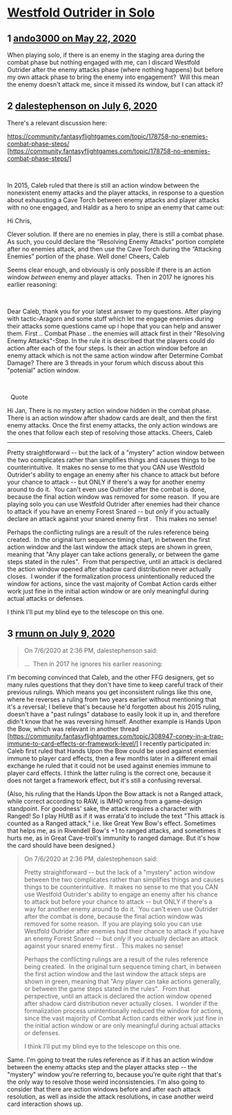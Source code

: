 # [Westfold Outrider in Solo](https://community.fantasyflightgames.com/topic/308589-westfold-outrider-in-solo/)

## 1 [ando3000 on May 22, 2020](https://community.fantasyflightgames.com/topic/308589-westfold-outrider-in-solo/?do=findComment&comment=3943046)

When playing solo, if there is an enemy in the staging area during the combat phase but nothing engaged with me, can I discard Westfold Outrider after the enemy attacks phase (where nothing happens) but before my own attack phase to bring the enemy into engagement?  Will this mean the enemy doesn't attack me, since it missed its window, but I can attack it?

## 2 [dalestephenson on July 6, 2020](https://community.fantasyflightgames.com/topic/308589-westfold-outrider-in-solo/?do=findComment&comment=3959035)

There's a relevant discussion here:

https://community.fantasyflightgames.com/topic/178758-no-enemies-combat-phase-steps/ [https://community.fantasyflightgames.com/topic/178758-no-enemies-combat-phase-steps/]

 

In 2015, Caleb ruled that there is still an action window between the nonexistent enemy attacks and the player attacks, in response to a question about exhausting a Cave Torch between enemy attacks and player attacks with no one engaged, and Haldir as a hero to snipe an enemy that came out:

Hi Chris,

Clever solution. If there are no enemies in play, there is still a combat phase. As such, you could declare the “Resolving Enemy Attacks” portion complete after no enemies attack, and then use the Cave Torch during the “Attacking Enemies” portion of the phase.
Well done!
Cheers,
Caleb

Seems clear enough, and obviously is only possible if there is an action window *between* enemy and player attacks.  Then in 2017 he ignores his earlier reasoning:

 

Dear Caleb,
thank you for your latest answer to my questions. After playing with tactic-Aragorn and some stuff which let me engage enemies during their attacks some questions came up i hope that you can help and answer them. First .. Combat Phase .. the enemies will attack first in their "Resolving Enemy Attacks"-Step. In the rule it is described that the players could do action after each of the four steps. Is their an action window before an enemy attack which is not the same action window after Determine Combat Damage? There are 3 threads in your forum which discuss about this "potenial" action window.

 

  Quote

Hi Jan,
There is no mystery action window hidden in the combat phase. There is an action window after shadow cards are dealt, and then the first enemy attacks. Once the first enemy attacks, the only action windows are the ones that follow each step of resolving those attacks.
Cheers,
Caleb

---

Pretty straightforward -- but the lack of a "mystery" action window between the two complicates rather than simplifies things and causes things to be counterintuitive.  It makes no sense to me that you CAN use Westfold Outrider's ability to engage an enemy after his chance to attack but before your chance to attack -- but ONLY if there's a way for another enemy around to do it.  You can't even use Outrider after the combat is done, because the final action window was removed for some reason.  If you are playing solo you can use Westfold Outrider after enemies had their chance to attack if you have an enemy Forest Snared -- but *only* if you actually declare an attack against your snared enemy first .  This makes no sense!

Perhaps the conflicting rulings are a result of the rules reference being created.  In the original turn sequence timing chart, in between the first action window and the last window the attack steps are shown in green, meaning that "Any player can take actions generally, or between the game steps stated in the rules".  From that perspective, until an attack is declared the action window opened after shadow card distribution never actually closes.  I wonder if the formalization process unintentionally reduced the window for actions, since the vast majority of Combat Action cards either work just fine in the initial action window or are only meaningful during actual attacks or defenses.

I think I'll put my blind eye to the telescope on this one.

## 3 [rmunn on July 9, 2020](https://community.fantasyflightgames.com/topic/308589-westfold-outrider-in-solo/?do=findComment&comment=3959993)

> On 7/6/2020 at 2:36 PM, dalestephenson said:
> 
> ...  Then in 2017 he ignores his earlier reasoning:

I'm becoming convinced that Caleb, and the other FFG designers, get so many rules questions that they don't have time to keep careful track of their previous rulings. Which means you get inconsistent rulings like this one, where he reverses a ruling from two years earlier without mentioning that it's a reversal; I believe that's because he'd forgotten about his 2015 ruling, doesn't have a "past rulings" database to easily look it up in, and therefore didn't know that he was reversing himself. Another example is Hands Upon the Bow, which was relevant in another thread [https://community.fantasyflightgames.com/topic/308947-coney-in-a-trap-immune-to-card-effects-or-framework-level/] I recently participated in: Caleb first ruled that Hands Upon the Bow could be used against enemies immune to player card effects, then a few months later in a different email exchange he ruled that it could not be used against enemies immune to player card effects. I think the latter ruling is the correct one, because it does not target a framework effect, but it's still a confusing reversal.

(Also, his ruling that the Hands Upon the Bow attack is not a Ranged attack, while correct according to RAW, is IMHO wrong from a game-design standpoint. For goodness' sake, the attack requires a character with Ranged! So I play HUtB as if it was errata'd to include the text "This attack is counted as a Ranged attack," i.e. like Great Yew Bow's effect. Sometimes that helps me, as in Rivendell Bow's +1 to ranged attacks, and sometimes it hurts me, as in Great Cave-troll's immunity to ranged damage. But it's how the card should have been designed.)

> On 7/6/2020 at 2:36 PM, dalestephenson said:
> 
> Pretty straightforward -- but the lack of a "mystery" action window between the two complicates rather than simplifies things and causes things to be counterintuitive.  It makes no sense to me that you CAN use Westfold Outrider's ability to engage an enemy after his chance to attack but before your chance to attack -- but ONLY if there's a way for another enemy around to do it.  You can't even use Outrider after the combat is done, because the final action window was removed for some reason.  If you are playing solo you can use Westfold Outrider after enemies had their chance to attack if you have an enemy Forest Snared -- but *only* if you actually declare an attack against your snared enemy first .  This makes no sense!
> 
> Perhaps the conflicting rulings are a result of the rules reference being created.  In the original turn sequence timing chart, in between the first action window and the last window the attack steps are shown in green, meaning that "Any player can take actions generally, or between the game steps stated in the rules".  From that perspective, until an attack is declared the action window opened after shadow card distribution never actually closes.  I wonder if the formalization process unintentionally reduced the window for actions, since the vast majority of Combat Action cards either work just fine in the initial action window or are only meaningful during actual attacks or defenses.
> 
> I think I'll put my blind eye to the telescope on this one.

Same. I'm going to treat the rules reference as if it has an action window between the enemy attacks step and the player attacks step -- the "mystery" window you're referring to, because you're quite right that that's the only way to resolve those weird inconsistencies. I'm also going to consider that there are action windows before and after each attack resolution, as well as inside the attack resolutions, in case another weird card interaction shows up.


